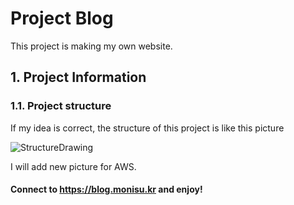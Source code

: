 # Project Blog
This project is making my own website.

## 1. Project Information
### 1.1. Project structure   
   
If my idea is correct, the structure of this project is like this picture   
   
![StructureDrawing](https://user-images.githubusercontent.com/37017859/88398347-3bfd4f80-ce00-11ea-81de-d22355745d2e.PNG)   
    
I will add new picture for AWS.    
    
#### Connect to https://blog.monisu.kr and enjoy!   
